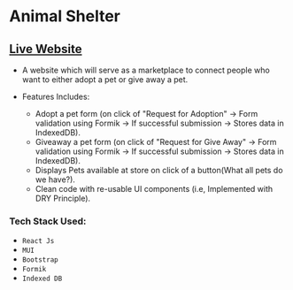 # Animal Shelter

## [Live Website](https://animals-shelter.netlify.app)

* A website which will serve as a marketplace to connect people who want to either adopt a pet or give away a pet.

* Features Includes: 
    - Adopt a pet form (on click of "Request for Adoption" -> Form validation using Formik -> If successful submission -> Stores data in IndexedDB).
    - Giveaway a pet form (on click of "Request for Give Away" -> Form validation using Formik -> If successful submission -> Stores data in IndexedDB). 
    - Displays Pets available at store on click of a button(What all pets do we have?).
    - Clean code with re-usable UI components (i.e, Implemented with DRY Principle).
    

### Tech Stack Used:
- `React Js`
- `MUI`
- `Bootstrap`
- `Formik`
- `Indexed DB`
    
